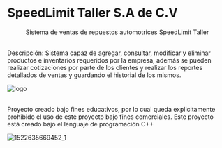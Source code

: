 # SpeedLimit Taller S.A de C.V
<center>Sistema de ventas de repuestos automotrices SpeedLimit Taller</center>

<br>Descripción: Sistema capaz de agregar, consultar, modificar y eliminar productos e inventarios requeridos por la empresa, además se pueden realizar cotizaciones por parte de los clientes y realizar los reportes detallados de ventas y guardando el historial de los mismos.

![logo](https://user-images.githubusercontent.com/44457989/47531450-ed0d3980-d86a-11e8-8469-fe624eeb27a2.png)

<br>Proyecto creado bajo fines educativos, por lo cual queda explicitamente prohibido el uso de este proyecto bajo fines comerciales.
Este proyecto está creado bajo el lenguaje de programación C++

![1522635669452_1](https://user-images.githubusercontent.com/44457989/47593631-345ffc80-d935-11e8-9cff-39025c1125a7.jpg)

